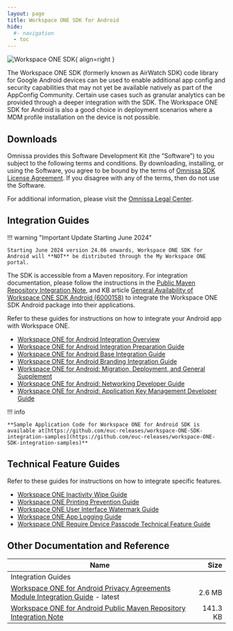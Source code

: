 ```yaml
---
layout: page
title: Workspace ONE SDK for Android
hide:
  #- navigation
  - toc
---
```

![Workspace ONE SDK](../../../assets/logos/SDK-v-lm.png){ align=right }

The Workspace ONE SDK (formerly known as AirWatch SDK) code library for Google Android devices can be used to enable additional app config and security capabilities that may not yet be available natively as part of the AppConfig Community. Certain use cases such as granular analytics can be provided through a deeper integration with the SDK. The Workspace ONE SDK for Android is also a good choice in deployment scenarios where a MDM profile installation on the device is not possible.

## Downloads

Omnissa provides this Software Development Kit (the “Software”) to you subject to the following terms and conditions. By downloading, installing, or using the Software, you agree to be bound by the terms of [Omnissa SDK License Agreement](https://static.omnissa.com/sites/default/files/omnissa-sdk-agreement.pdf). If you disagree with any of the terms, then do not use the Software.

For additional information, please visit the [Omnissa Legal Center](https://www.omnissa.com/legal-center/).

## Integration Guides

!!! warning "Important Update Starting June 2024"

    Starting June 2024 version 24.06 onwards, Workspace ONE SDK for Android will **NOT** be distributed through the My Workspace ONE portal. 
    
The SDK is accessible from a Maven repository. For integration documentation, please follow the instructions in the [Public Maven Repository Integration Note](https://developer.omnissa.com/ws1-sdk-for-android/guides/WorkspaceONE_Android_PublicMavenNote.pdf), and KB article [General Availability of Workspace ONE SDK Android (6000158)](https://kb.omnissa.com/s/article/6000158) to integrate the Workspace ONE SDK Android package into their applications.

Refer to these guides for instructions on how to integrate your Android app with Workspace ONE.

- [Workspace ONE for Android Integration Overview](./guides/WorkspaceONE_Android_IntegrationOverview.pdf)
- [Workspace ONE for Android Integration Preparation Guide](./guides/WorkspaceONE_Android_IntegrationPreparation.pdf)
- [Workspace ONE for Android Base Integration Guide](./guides/WorkspaceONE_Android_BaseIntegration.pdf)
- [Workspace ONE for Android Branding Integration Guide](./guides/WorkspaceONE_Android_Branding.pdf)
- [Workspace ONE for Android: Migration, Deployment, and General Supplement](./guides/WS1AndroidDeveloperGuideSupplement.pdf)
- [Workspace ONE for Android: Networking Developer Guide](./guides/WS1AndroidDeveloperGuideNetworking.pdf)
- [Workspace ONE for Android: Application Key Management Developer Guide](./guides/WS1AndroidDeveloperGuideKeyManagement.pdf)

!!! info

    **Sample Application Code for Workspace ONE for Android SDK is available at[https://github.com/euc-releases/workspace-ONE-SDK-integration-samples](https://github.com/euc-releases/workspace-ONE-SDK-integration-samples)**

## Technical Feature Guides

Refer to these guides for instructions on how to integrate specific features.

- [Workspace ONE Inactivity Wipe Guide](./guides/InactivityWipe.pdf)
- [Workspace ONE Printing Prevention Guide](./guides/PrintingPrevention.pdf)
- [Workspace ONE User Interface Watermark Guide](./guides/UserInterfaceWatermark.pdf)
- [Workspace ONE App Logging Guide](./guides/AppLogging.pdf)
- [Workspace ONE Require Device Passcode Technical Feature Guide](guides/RequireDevicePasscode.pdf)

## Other Documentation and Reference

| Name | Size |
| --- | ---:|
| Integration Guides |  |
| [Workspace ONE for Android Privacy Agreements Module Integration Guide](guides/WorkspaceONE_Android_Privacy.pdf) - latest | 2.6 MB |
| [Workspace ONE for Android Public Maven Repository Integration Note](guides/WorkspaceONE_Android_PublicMavenNote.pdf) | 141.3 KB |
